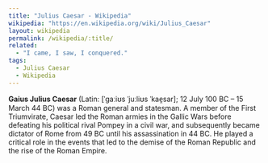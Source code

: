 ```yaml
---
title: "Julius Caesar - Wikipedia"
wikipedia: "https://en.wikipedia.org/wiki/Julius_Caesar"
layout: wikipedia
permalink: /wikipedia/:title/
related:
  - "I came, I saw, I conquered."
tags:
  - Julius Caesar
  - Wikipedia
---
```

**Gaius Julius Caesar** (Latin: [ˈɡaːiʊs ˈjuːliʊs ˈkae̯sar]; 12 July 100 BC – 15 March 44 BC) was a Roman general and statesman. A member of the First Triumvirate, Caesar led the Roman armies in the Gallic Wars before defeating his political rival Pompey in a civil war, and subsequently became dictator of Rome from 49 BC until his assassination in 44 BC. He played a critical role in the events that led to the demise of the Roman Republic and the rise of the Roman Empire.